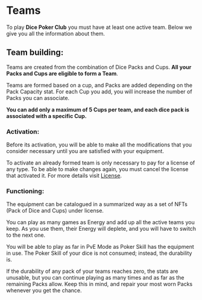 # Teams

To play **Dice Poker Club** you must have at least one active team. Below we give you all the information about them.

## **Team building:**

Teams are created from the combination of Dice Packs and Cups. **All your Packs and Cups are eligible to form a Team**.

Teams are formed based on a cup, and Packs are added depending on the Pack Capacity stat. For each Cup you add, you will increase the number of Packs you can associate.

**You can add only a maximum of 5 Cups per team, and each dice pack is associated with a specific Cup.**

### **Activation:**

Before its activation, you will be able to make all the modifications that you consider necessary until you are satisfied with your equipment.

To activate an already formed team is only necessary to pay for a license of any type. To be able to make changes again, you must cancel the license that activated it. For more details visit [License](/diceteam.md).
### **Functioning:**

The equipment can be catalogued in a summarized way as a set of NFTs (Pack of Dice and Cups) under license.

You can play as many games as Energy and add up all the active teams you keep. As you use them, their Energy will deplete, and you will have to switch to the next one.

You will be able to play as far in PvE Mode as Poker Skill has the equipment in use. The Poker Skill of your dice is not consumed; instead, the durability is.

If the durability of any pack of your teams reaches zero, the stats are unusable, but you can continue playing as many times and as far as the remaining Packs allow. Keep this in mind, and repair your most worn Packs whenever you get the chance.